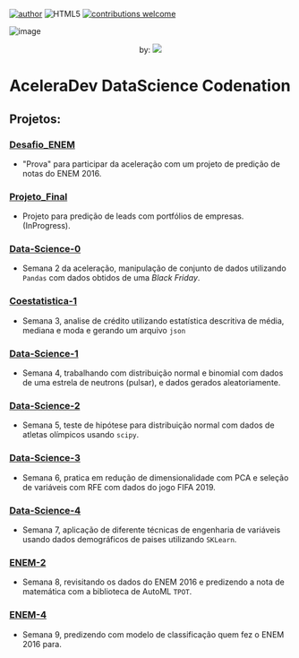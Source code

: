 [![author](https://img.shields.io/badge/author-LucasDatilioCarderelli-blue.svg)](https://www.linkedin.com/in/lucasdatiliocarderelli)
![HTML5](https://img.shields.io/badge/Python-3.7.3-green.svg)
[![contributions welcome](https://img.shields.io/badge/contributions-welcome-brightgreen.svg?style=flat)](https://github.com/LucasDatilioCarderelli/Codenation/issues)

![image](https://user-images.githubusercontent.com/32513366/83427491-30e10100-a407-11ea-96ae-13a23aecbb02.png)

<p align="center">
 by: <img src="https://miro.medium.com/max/425/1*05vDjNRMACek8hWh1pnltA.png">
</p>

# AceleraDev DataScience Codenation

## Projetos:

### [Desafio_ENEM](https://github.com/LucasDatilioCarderelli/Codenation/tree/master/Desafio_ENEM)
- "Prova" para participar da aceleração com um projeto de predição de notas do ENEM 2016. 

### [Projeto_Final](https://github.com/LucasDatilioCarderelli/Codenation/tree/master/Projeto_Final)
- Projeto para predição de leads com portfólios de empresas. (InProgress).

### [Data-Science-0](https://github.com/LucasDatilioCarderelli/Codenation/tree/master/data-science-0)
- Semana 2 da aceleração, manipulação de conjunto de dados utilizando `Pandas` com dados obtidos de uma *Black Friday*.

### [Coestatistica-1](https://github.com/LucasDatilioCarderelli/Codenation/tree/master/coestatistica-1)
- Semana 3, analise de crédito utilizando estatística descritiva de média, mediana e moda e gerando um arquivo `json` 

### [Data-Science-1](https://github.com/LucasDatilioCarderelli/Codenation/tree/master/data-science-1)
- Semana 4, trabalhando com distribuição normal e binomial com dados de uma estrela de neutrons (pulsar), e dados gerados aleatoriamente.

### [Data-Science-2](https://github.com/LucasDatilioCarderelli/Codenation/tree/master/data-science-2)
- Semana 5, teste de hipótese para distribuição normal com dados de atletas olímpicos usando `scipy`.

### [Data-Science-3](https://github.com/LucasDatilioCarderelli/Codenation/tree/master/data-science-3)
- Semana 6, pratica em redução de dimensionalidade com PCA e seleção de variáveis com RFE com dados do jogo FIFA 2019.

### [Data-Science-4](https://github.com/LucasDatilioCarderelli/Codenation/tree/master/data-science-4)
- Semana 7, aplicação de diferente técnicas de engenharia de variáveis usando dados demográficos de paises utilizando `SKLearn`.

### [ENEM-2](https://github.com/LucasDatilioCarderelli/Codenation/tree/master/enem-2)
- Semana 8, revisitando os dados do ENEM 2016 e predizendo a nota de matemática com a biblioteca de AutoML `TPOT`.

### [ENEM-4](https://github.com/LucasDatilioCarderelli/Codenation/tree/master/enem-4)
- Semana 9, predizendo com modelo de classificação quem fez o ENEM 2016 para.
